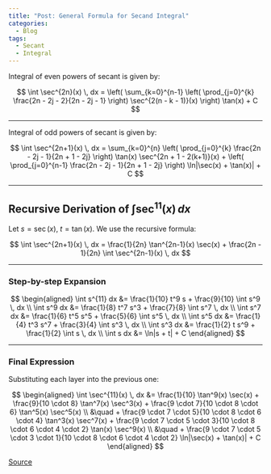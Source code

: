 ```yaml
---
title: "Post: General Formula for Secand Integral"
categories:
  - Blog
tags:
  - Secant
  - Integral
---
```


Integral of even powers of secant is given by:

$$
\int \sec^{2n}(x) \, dx = 
\left( \sum_{k=0}^{n-1} 
\left( \prod_{j=0}^{k} \frac{2n - 2j - 2}{2n - 2j - 1} \right) 
\sec^{2(n - k - 1)}(x) \right) \tan(x) + C
$$

---

Integral of odd powers of secant is given by:

$$
\int \sec^{2n+1}(x) \, dx = 
\sum_{k=0}^{n} 
\left( \prod_{j=0}^{k} \frac{2n - 2j - 1}{2n + 1 - 2j} \right) 
\tan(x) \sec^{2n + 1 - 2(k+1)}(x) + 
\left( \prod_{j=0}^{n-1} \frac{2n - 2j - 1}{2n + 1 - 2j} \right) 
\ln|\sec(x) + \tan(x)| + C
$$

---

## Recursive Derivation of $\int \sec^{11}(x) \, dx$

Let $s = \sec(x)$, $t = \tan(x)$. We use the recursive formula:

$$
\int \sec^{2n+1}(x) \, dx = \frac{1}{2n} \tan^{2n-1}(x) \sec(x) + \frac{2n - 1}{2n} \int \sec^{2n-1}(x) \, dx
$$

---

### Step-by-step Expansion

$$
\begin{aligned}
\int s^{11}  dx &= \frac{1}{10} t^9 s + \frac{9}{10} \int s^9 \, dx \\
\int s^9  dx &= \frac{1}{8} t^7 s^3 + \frac{7}{8} \int s^7 \, dx \\
\int s^7 dx &= \frac{1}{6} t^5 s^5 + \frac{5}{6} \int s^5 \, dx \\
\int s^5 dx &= \frac{1}{4} t^3 s^7 + \frac{3}{4} \int s^3 \, dx \\
\int s^3 dx &= \frac{1}{2} t s^9 + \frac{1}{2} \int s \, dx \\
\int s dx &= \ln|s + t| + C
\end{aligned}
$$

---

### Final Expression

Substituting each layer into the previous one:

$$
\begin{aligned}
\int \sec^{11}(x) \, dx &= 
\frac{1}{10} \tan^9(x) \sec(x) +
\frac{9}{10 \cdot 8} \tan^7(x) \sec^3(x) +
\frac{9 \cdot 7}{10 \cdot 8 \cdot 6} \tan^5(x) \sec^5(x) \\
&\quad +
\frac{9 \cdot 7 \cdot 5}{10 \cdot 8 \cdot 6 \cdot 4} \tan^3(x) \sec^7(x) +
\frac{9 \cdot 7 \cdot 5 \cdot 3}{10 \cdot 8 \cdot 6 \cdot 4 \cdot 2} \tan(x) \sec^9(x) \\
&\quad +
\frac{9 \cdot 7 \cdot 5 \cdot 3 \cdot 1}{10 \cdot 8 \cdot 6 \cdot 4 \cdot 2} \ln|\sec(x) + \tan(x)| + C
\end{aligned}
$$

[Source](http://galileo.math.siu.edu/Courses/250/F03/sec.pdf)
